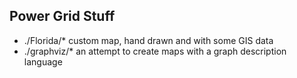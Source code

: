 ## Power Grid Stuff

* ./Florida/* custom map, hand drawn and with some GIS data
* ./graphviz/* an attempt to create maps with a graph description language
